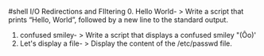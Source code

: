 #shell I/O Redirections and FIltering
0. Hello World- > Write a script that prints “Hello, World”, followed by a new line to the standard output.
1. confused smiley- > Write a script that displays a confused smiley "(Ôo)'
2. Let's display a file- > Display the content of the /etc/passwd file.

